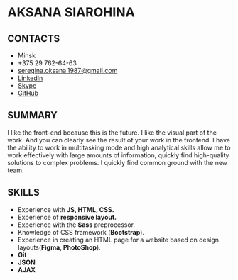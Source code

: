 # **AKSANA SIAROHINA**

## **CONTACTS**

- Minsk
- +375 29 762-64-63
- seregina.oksana.1987@gmail.com
- [LinkedIn](https://www.linkedin.com/in/aksana-siarohina-0264a3206?lipi=urn%3Ali%3Apage%3Ad_flagship3_profile_view_base_contact_details%3BSIs1y%2FpWQneu9Lf6MNIQ5Q%3D%3D)
- [Skype](https://join.skype.com/invite/z3sI2Z945neM)
- [GitHub](https://github.com/OksanaSeregina)

## **SUMMARY**

I like the front-end because this is the future. I like the visual part of the work. And you can clearly
see the result of your work in the frontend.
I have the ability to work in multitasking mode and high analytical skills allow me to work effectively with large amounts of information, quickly find high-quality solutions to complex problems. I quickly find common ground with the new team.

## **SKILLS**

- Experience with **JS, HTML, CSS.**
- Experience of **responsive layout.**
- Experience with the **Sass** preprocessor.
- Knowledge of CSS framework (**Bootstrap**).
- Experience in creating an HTML page for a website based on design layouts(**Figma, PhotoShop**).
- **Git**
- **JSON**
- **AJAX**

